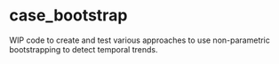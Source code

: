# case_bootstrap

WIP code to create and test various approaches to use non-parametric bootstrapping to detect temporal trends.
